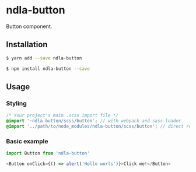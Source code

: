 # ndla-button

Button component.

## Installation

```sh
$ yarn add --save ndla-button
```

```sh
$ npm install ndla-button --save
```

## Usage

### Styling

```scss
/* Your project's main .scss import file */
@import '~ndla-button/scss/button'; // with webpack and sass-loader
@import '../path/to/node_modules/ndla-button/scss/button'; // direct reference
```

### Basic example

```js
import Button from 'ndla-button'

<Button onClick={() => alert('Hello worls')}>Click me!</Button>
```
